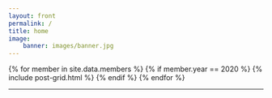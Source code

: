 ```yaml
---
layout: front
permalink: /
title: home
image:
    banner: images/banner.jpg
---
```

<div class="tiles">
{% for member in site.data.members %}
   {% if member.year == 2020 %}
   {% include post-grid.html %}
   {% endif %}
{% endfor %}
</div>
<hr/>
